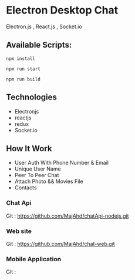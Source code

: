# Electron Desktop Chat

Electron.js , React.js , Socket.io

## Available Scripts:

`npm install`

`npm run start`

`npm run build`

## Technologies

- Electronjs
- reactjs
- redux
- Socket.io

## How It Work

- User Auth With Phone Number & Email
- Unique User Name
- Peer To Peer Chat
- Attach Photo && Movies File
- Contacts

### Chat Api

Git : https://github.com/MajAhd/chatApi-nodejs.git

### Web site

Git : https://github.com/MajAhd/chat-web.git

### Mobile Application

Git :
